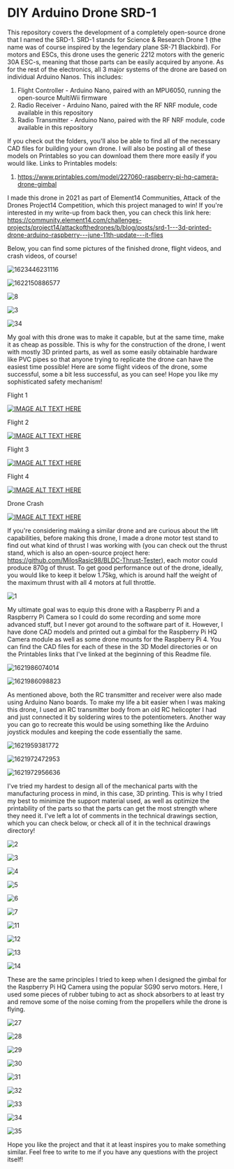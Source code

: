 # DIY Arduino Drone SRD-1

This repository covers the development of a completely open-source drone that I named the SRD-1. SRD-1 stands for Science & Research Drone 1 (the name was of course inspired by the legendary plane SR-71 Blackbird). For motors and ESCs, this drone uses the generic 2212 motors with the generic 30A ESC-s, meaning that those parts can be easily acquired by anyone. As for the rest of the electronics, all 3 major systems of the drone are based on individual Arduino Nanos. This includes:

1. Flight Controller - Arduino Nano, paired with an MPU6050, running the open-source MultiWii firmware
2. Radio Receiver - Arduino Nano, paired with the RF NRF module, code available in this repository
3. Radio Transmitter - Arduino Nano, paired with the RF NRF module, code available in this repository

If you check out the folders, you'll also be able to find all of the necessary CAD files for building your own drone. I will also be posting all of these models on Printables so you can download them there more easily if you would like. Links to Printables models:

1. https://www.printables.com/model/227060-raspberry-pi-hq-camera-drone-gimbal

I made this drone in 2021 as part of Element14 Communities, Attack of the Drones Project14 Competition, which this project managed to win! If you're interested in my write-up from back then, you can check this link here: https://community.element14.com/challenges-projects/project14/attackofthedrones/b/blog/posts/srd-1---3d-printed-drone-arduino-raspberry---june-11th-update---it-flies

Below, you can find some pictures of the finished drone, flight videos, and crash videos, of course!

![1623446231116](https://github.com/user-attachments/assets/49d3253f-3024-4ecc-9d99-9b085b84803d)

![1622150886577](https://github.com/user-attachments/assets/77c4e53e-28c4-4627-b220-c0617def0be0)

![8](https://github.com/user-attachments/assets/ffcf58a6-e0bb-48bf-bd7a-bb8ab258d10d)

![3](https://github.com/user-attachments/assets/177cfd21-869e-4eac-ab47-2cbfdf3a661e)

![34](https://github.com/user-attachments/assets/3a5d3340-5456-4a03-8ad3-2f6943ecc2ff)

My goal with this drone was to make it capable, but at the same time, make it as cheap as possible. This is why for the construction of the drone, I went with mostly 3D printed parts, as well as some easily obtainable hardware like PVC pipes so that anyone trying to replicate the drone can have the easiest time possible! Here are some flight videos of the drone, some successful, some a bit less successful, as you can see! Hope you like my sophisticated safety mechanism!

Flight 1

[![IMAGE ALT TEXT HERE](https://img.youtube.com/vi/f9ZAgGi6Brw/0.jpg)](https://www.youtube.com/watch?v=f9ZAgGi6Brw)

Flight 2

[![IMAGE ALT TEXT HERE](https://img.youtube.com/vi/CNurr2BLMr8/0.jpg)](https://www.youtube.com/watch?v=CNurr2BLMr8)

Flight 3

[![IMAGE ALT TEXT HERE](https://img.youtube.com/vi/EGkVoUZHSek/0.jpg)](https://www.youtube.com/watch?v=EGkVoUZHSek)

Flight 4

[![IMAGE ALT TEXT HERE](https://img.youtube.com/vi/9p4l3mPER5Y/0.jpg)](https://www.youtube.com/watch?v=9p4l3mPER5Y)

Drone Crash

[![IMAGE ALT TEXT HERE](https://img.youtube.com/vi/lXBSGYBcmdE/0.jpg)](https://www.youtube.com/watch?v=lXBSGYBcmdE)

If you're considering making a similar drone and are curious about the lift capabilities, before making this drone, I made a drone motor test stand to find out what kind of thrust I was working with (you can check out the thrust stand, which is also an open-source project here: https://github.com/MilosRasic98/BLDC-Thrust-Tester), each motor could produce 870g of thrust. To get good performance out of the drone, ideally, you would like to keep it below 1.75kg, which is around half the weight of the maximum thrust with all 4 motors at full throttle.

![1](https://github.com/user-attachments/assets/0a04b7aa-8e87-4f3c-b6d8-26666903d461)

My ultimate goal was to equip this drone with a Raspberry Pi and a Raspberry Pi Camera so I could do some recording and some more advanced stuff, but I never got around to the software part of it. However, I have done CAD models and printed out a gimbal for the Raspberry Pi HQ Camera module as well as some drone mounts for the Raspberry Pi 4. You can find the CAD files for each of these in the 3D Model directories or on the Printables links that I've linked at the beginning of this Readme file.

![1621986074014](https://github.com/user-attachments/assets/1e39a893-685b-4c33-8661-4f395991add4)

![1621986098823](https://github.com/user-attachments/assets/78ee6218-672e-4423-a433-155cb9e82030)

As mentioned above, both the RC transmitter and receiver were also made using Arduino Nano boards. To make my life a bit easier when I was making this drone, I used an RC transmitter body from an old RC helicopter I had and just connected it by soldering wires to the potentiometers. Another way you can go to recreate this would be using something like the Arduino joystick modules and keeping the code essentially the same.

![1621959381772](https://github.com/user-attachments/assets/2373eb57-1eb7-469b-ba05-cf9429e0cf2c)

![1621972472953](https://github.com/user-attachments/assets/f04aa1fd-6f01-4015-b867-a2ca850a8052)

![1621972956636](https://github.com/user-attachments/assets/7d06b4a4-4e43-45a5-a1ad-cffc57d7301e)

I've tried my hardest to design all of the mechanical parts with the manufacturing process in mind, in this case, 3D printing. This is why I tried my best to minimize the support material used, as well as optimize the printability of the parts so that the parts can get the most strength where they need it. I've left a lot of comments in the technical drawings section, which you can check below, or check all of it in the technical drawings directory!

![2](https://github.com/user-attachments/assets/3f126dda-77a4-4be8-9bc5-2ee9ee2c08b9)

![3](https://github.com/user-attachments/assets/fa9cb2fb-30a6-407d-abd2-0889320b5a1d)

![4](https://github.com/user-attachments/assets/af6b4f59-f1ba-4953-a4ba-5ec4099d8abc)

![5](https://github.com/user-attachments/assets/02ba59e0-f9d1-4879-b060-daa0c47f06f1)

![6](https://github.com/user-attachments/assets/2c783544-decc-4702-b11d-2a29fc6dcd3e)

![7](https://github.com/user-attachments/assets/2e922cd7-8676-405f-8a19-821e020990ce)

![11](https://github.com/user-attachments/assets/3bb5ca0a-7620-49d9-8bbd-e5c35fb68419)

![12](https://github.com/user-attachments/assets/93f901a3-b2f8-43d5-8e11-3e994c9a65e3)

![13](https://github.com/user-attachments/assets/d00e0ecd-1319-44bc-aeda-d5a3093c1e77)

![14](https://github.com/user-attachments/assets/aa5046e6-6792-4583-82ea-a07c053fda39)

These are the same principles I tried to keep when I designed the gimbal for the Raspberry Pi HQ Camera using the popular SG90 servo motors. Here, I used some pieces of rubber tubing to act as shock absorbers to at least try and remove some of the noise coming from the propellers while the drone is flying.

![27](https://github.com/user-attachments/assets/81174c6a-34c0-4caf-b106-0da4e69748ef)

![28](https://github.com/user-attachments/assets/e751e1be-5c7b-449d-ae4b-9c5999757fa4)

![29](https://github.com/user-attachments/assets/611c7b69-0d15-4ab1-8868-d7901c2d51f0)

![30](https://github.com/user-attachments/assets/72ba4516-ff69-4f2f-80db-f2845c6f364d)

![31](https://github.com/user-attachments/assets/2cd5fb75-18b9-4c0f-883c-a625f7de57fe)

![32](https://github.com/user-attachments/assets/4ca92997-5abb-4770-916e-e3adc002f7aa)

![33](https://github.com/user-attachments/assets/7d55d1b3-37b3-45a0-a37f-5c8dd203e169)

![34](https://github.com/user-attachments/assets/4edaa6a2-a8c9-415c-a92b-ae2d405e83a5)

![35](https://github.com/user-attachments/assets/0681aa25-2fe9-4246-8652-1f965f381b44)

Hope you like the project and that it at least inspires you to make something similar. Feel free to write to me if you have any questions with the project itself!

